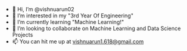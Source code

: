 - 👋 Hi, I’m @vishnuarun02
- 👀 I’m interested in my "3rd Year Of Engineering"
- 🌱 I’m currently learning "Machine Learning!"
- 💞️ I’m looking to collaborate on Machine Learning and Data Science Projects
- 📫 You can hit me up at vishnuarun1.618@gmail.com 

<!---
vishnuarun02/vishnuarun02 is a ✨ special ✨ repository because its `README.md` (this file) appears on your GitHub profile.
You can click the Preview link to take a look at your changes.
--->
